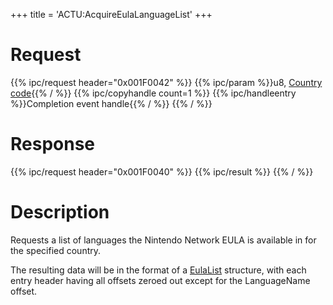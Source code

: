 +++
title = 'ACTU:AcquireEulaLanguageList'
+++

# Request

{{% ipc/request header="0x001F0042" %}}
{{% ipc/param %}}u8, [Country code](Config_Savegame#countryinfo "wikilink"){{% / %}}
{{% ipc/copyhandle count=1 %}}
{{% ipc/handleentry %}}Completion event handle{{% / %}}
{{% / %}}

# Response

{{% ipc/request header="0x001F0040" %}}
{{% ipc/result %}}
{{% / %}}

# Description

Requests a list of languages the Nintendo Network EULA is available in for the specified country.

The resulting data will be in the format of a [EulaList](ACT_Services#eulaheader "wikilink") structure, with each entry header having all offsets zeroed out except for the LanguageName offset.
